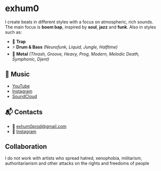 # exhum0

I create beats in different styles with a focus on atmospheric, rich sounds. The main focus is **boom bap**, inspired by **soul**, **jazz** and **funk**. Also in styles such as:

- 🎵 **Trap**
- ⚡ **Drum & Bass** *(Neurofunk, Liquid, Jungle, Halftime)*
- 🎸 **Metal** *(Thrash, Groove, Heavy, Prog, Modern, Melodic Death, Symphonic, Djent)*

## 🎼 Music

- [YouTube](https://www.youtube.com/@exhum0)
- [Instagram](https://www.instagram.com/exhum0)
- [SoundCloud](https://soundcloud.com/exhum0)

## 📬 Contacts

- 📧 [exhum0prod@gmail.com](exhum0prod@gmail.com)
- 📸 [Instagram](https://www.instagram.com/exhum0)

 ## Collaboration

 I do not work with artists who spread hatred, xenophobia, militarism, authoritarianism and other attacks on the rights and freedoms of people
